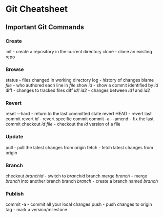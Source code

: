 Git Cheatsheet
====================

Important Git Commands
-----------

### Create
init - create a repository in the current directory
clone - clone an existing repo

### Browse
status - files changed in working directory
log - history of changes
blame _file_ - who authored each line in _file_
show _id_ - show a commit identified by _id_
diff - changes to tracked files
diff _id1_ _id2_ - changes between _id1_ and _id2_

### Revert
reset --hard - return to the last committed state 
revert HEAD - revert last commit
revert _id_ - revert specific commit
commit -a --amend - fix the last commit
checkout _id_ _file_ - checkout the _id_ version of a file

### Update
pull - pull the latest changes from origin
fetch - fetch latest changes from origin

### Branch
checkout _branchid_ - switch to _branchid_ branch
merge _branch_ - merge _branch_ into another branch
branch _branch_ - create a branch named _branch_

### Publish
commit -a - commit all your local changes
push - push changes to origin
tag - mark a version/milestone


